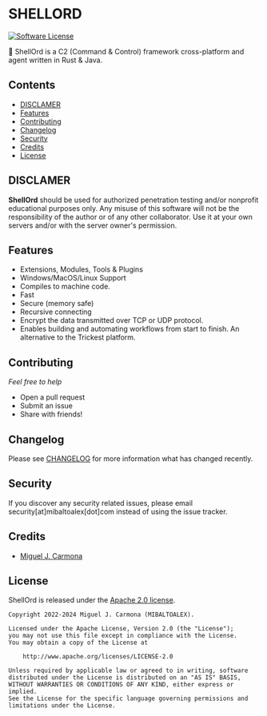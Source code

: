 # SHELLORD

[![Software License][ico-license]](LICENSE)

:shell: ShellOrd is a C2 (Command & Control) framework cross-platform and agent written in Rust & Java.

## Contents

- [DISCLAMER](#disclamer)
- [Features](#features)
- [Contributing](#contributing)
- [Changelog](#changelog)
- [Security](#security)
- [Credits](#credits)
- [License](#license)

## DISCLAMER

**ShellOrd** should be used for authorized penetration testing and/or nonprofit educational purposes only.
Any misuse of this software will not be the responsibility of the author or of any other collaborator.
Use it at your own servers and/or with the server owner's permission.

## Features

- Extensions, Modules, Tools & Plugins
- Windows/MacOS/Linux Support
- Compiles to machine code.
- Fast
- Secure (memory safe)
- Recursive connecting
- Encrypt the data transmitted over TCP or UDP protocol.
- Enables building and automating workflows from start to finish. An alternative to the Trickest platform.


## Contributing

*Feel free to help*

- Open a pull request
- Submit an issue
- Share with friends!


## Changelog

Please see [CHANGELOG](CHANGELOG.md) for more information what has changed recently.

## Security

If you discover any security related issues, please email security[at]mibaltoalex[dot]com instead of using the issue tracker.

## Credits

- [Miguel J. Carmona][link-author]

## License

ShellOrd is released under the [Apache 2.0 license](LICENSE).

```
Copyright 2022-2024 Miguel J. Carmona (MIBALTOALEX).

Licensed under the Apache License, Version 2.0 (the "License");
you may not use this file except in compliance with the License.
You may obtain a copy of the License at

    http://www.apache.org/licenses/LICENSE-2.0

Unless required by applicable law or agreed to in writing, software
distributed under the License is distributed on an "AS IS" BASIS,
WITHOUT WARRANTIES OR CONDITIONS OF ANY KIND, either express or implied.
See the License for the specific language governing permissions and
limitations under the License.
```


[ico-license]: https://img.shields.io/badge/license-Apache2-brightgreen.svg?style=flat-square

[link-author]: https://me.mibaltoalex.com
[link-repo]: https://github.com/MiBaLToALeX/ShellOrd
[link-mibaltoalex]: https://www.mibaltoalex.com
